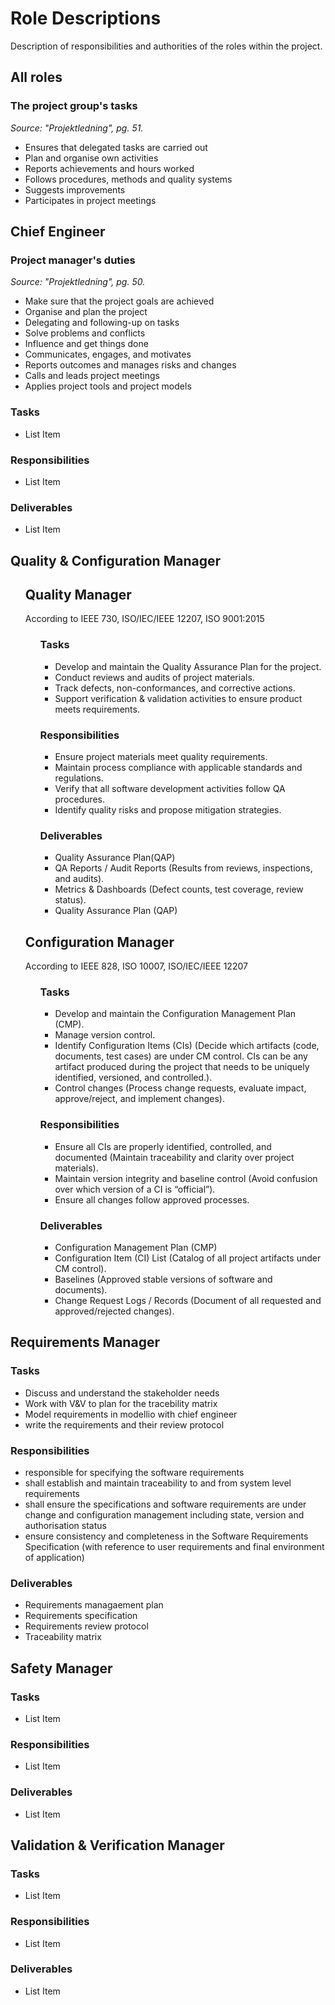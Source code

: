<h1>Role Descriptions</h1>
Description of responsibilities and authorities of the roles within the project.

<h2>All roles</h2>
<h3>The project group's tasks</h3>
<i>Source: "Projektledning", pg. 51.</i>
<ul>
  <li>Ensures that delegated tasks are carried out</li>
  <li>Plan and organise own activities</li>
  <li>Reports achievements and hours worked</li>
  <li>Follows procedures, methods and quality systems</li>
  <li>Suggests improvements</li>
  <li>Participates in project meetings</li>
</ul>

<h2>Chief Engineer</h2>
<h3>Project manager's duties</h3>
<i>Source: "Projektledning", pg. 50.</i>
<ul>
  <li>Make sure that the project goals are achieved</li>
  <li>Organise and plan the project</li>
  <li>Delegating and following-up on tasks</li>
  <li>Solve problems and conflicts</li>
  <li>Influence and get things done</li>
  <li>Communicates, engages, and motivates</li>
  <li>Reports outcomes and manages risks and changes</li>
  <li>Calls and leads project meetings</li>
  <li>Applies project tools and project models</li>
</ul>

<h3>Tasks</h3>
<ul>
  <li>List Item</li>
</ul>
<h3>Responsibilities</h3>
<ul>
  <li>List Item</li>
</ul>
<h3>Deliverables</h3>
<ul>
  <li>List Item</li>
</ul>

<h2>Quality & Configuration Manager</h2>
<ul>
  <h2>Quality Manager</h2>
  According to IEEE 730, ISO/IEC/IEEE 12207, ISO 9001:2015
  <ul>
    <h3>Tasks</h3>   
      <ul>
        <li>Develop and maintain the Quality Assurance Plan for the project.</li>
        <li>Conduct reviews and audits of project materials.</li>
        <li>Track defects, non-conformances, and corrective actions.</li>
        <li>Support verification & validation activities to ensure product meets requirements.</li>
      </ul>
    <h3>Responsibilities</h3>
      <ul>
        <li>Ensure project materials meet quality requirements.</li>
        <li>Maintain process compliance with applicable standards and regulations.</li>
        <li>Verify that all software development activities follow QA procedures.</li>
        <li>Identify quality risks and propose mitigation strategies.</li>
      </ul>
    <h3>Deliverables</h3>
      <ul>
        <li>Quality Assurance Plan(QAP)</li>
        <li>QA Reports / Audit Reports (Results from reviews, inspections, and audits).</li>
        <li>Metrics & Dashboards (Defect counts, test coverage, review status).</li>
        <li>Quality Assurance Plan (QAP)</li>
      </ul>
  </ul>

  <h2>Configuration Manager</h2>
  According to IEEE 828, ISO 10007, ISO/IEC/IEEE 12207
    <ul>
    <h3>Tasks</h3>   
      <ul>
        <li>Develop and maintain the Configuration Management Plan (CMP).</li>
        <li>Manage version control.</li>
        <li>Identify Configuration Items (CIs) (Decide which artifacts (code, documents, test cases) are under CM control. CIs can be any artifact produced during the project that needs to be uniquely identified, versioned, and controlled.).</li>   
        <li>Control changes (Process change requests, evaluate impact, approve/reject, and implement changes).</li>
      </ul>
    <h3>Responsibilities</h3>
      <ul>
        <li>Ensure all CIs are properly identified, controlled, and documented (Maintain traceability and clarity over project materials).</li>
        <li>Maintain version integrity and baseline control (Avoid confusion over which version of a CI is “official”).</li>
        <li>Ensure all changes follow approved processes.</li>
      </ul>
    <h3>Deliverables</h3>
      <ul>
        <li>Configuration Management Plan (CMP)</li>
        <li>Configuration Item (CI) List (Catalog of all project artifacts under CM control).</li>
        <li>Baselines (Approved stable versions of software and documents).</li>
        <li>Change Request Logs / Records (Document of all requested and approved/rejected changes).</li>
      </ul>
  </ul>
  
</ul>

<h2>Requirements Manager</h2>
<h3>Tasks</h3>
<ul>
<li>Discuss and understand the stakeholder needs
<li>Work with V&V to plan for the tracebility matrix</li>
<li>Model requirements in modellio with chief engineer</li>
<li>write the requirements and their review protocol</li>
  
</ul>
<h3>Responsibilities</h3>
<ul>
  <li>responsible for specifying the software requirements</li>
  <li>shall establish and maintain traceability to and from system level requirements</li>
  <li>shall ensure the specifications and software requirements are under change and configuration
management including state, version and authorisation status</li>
  <li>ensure consistency and completeness in the Software Requirements Specification (with reference
to user requirements and final environment of application)</li>

</ul>
<h3>Deliverables</h3>
<ul>
  <li>Requirements managaement plan</li>
  <li>Requirements specification</li>
  <li>Requirements review protocol</li>
  <li>Traceability matrix</li>

</ul>

<h2>Safety Manager</h2>
<h3>Tasks</h3>
<ul>
  <li>List Item</li>
</ul>
<h3>Responsibilities</h3>
<ul>
  <li>List Item</li>
</ul>
<h3>Deliverables</h3>
<ul>
  <li>List Item</li>
</ul>

<h2>Validation & Verification Manager</h2>
<h3>Tasks</h3>
<ul>
  <li>List Item</li>
</ul>
<h3>Responsibilities</h3>
<ul>
  <li>List Item</li>
</ul>
<h3>Deliverables</h3>
<ul>
  <li>List Item</li>
</ul>

